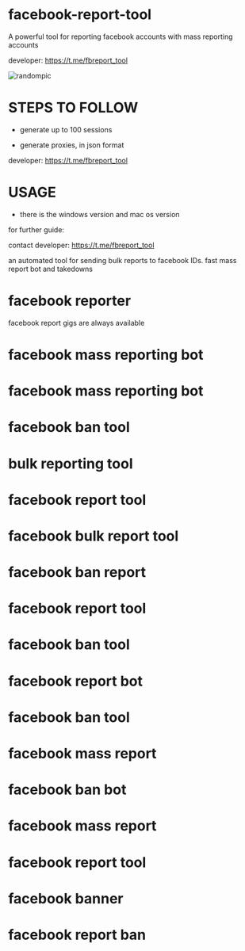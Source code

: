 # facebook-report-tool
A powerful tool for reporting facebook accounts with mass reporting accounts

developer:  https://t.me/fbreport_tool

![randompic](https://github.com/user-attachments/assets/a67ab1db-8810-4ccf-ac04-6739b37c6a97)

# STEPS TO FOLLOW
- generate up to 100 sessions

- generate proxies, in json format

developer:  https://t.me/fbreport_tool

# USAGE
- there is the windows version and mac os version

for further guide:

contact developer:  https://t.me/fbreport_tool

an automated tool for sending bulk reports to facebook IDs. fast mass report bot and takedowns

# facebook reporter
facebook report gigs are always available
# facebook mass reporting bot
# facebook mass reporting bot
# facebook ban tool
# bulk reporting tool
# facebook report tool
# facebook bulk report tool
# facebook ban report
# facebook report tool
# facebook ban tool
# facebook report bot
# facebook ban tool
# facebook mass report
# facebook ban bot
# facebook mass report
# facebook report tool
# facebook banner
# facebook report ban
